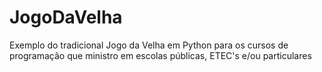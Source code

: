 # JogoDaVelha
Exemplo do tradicional Jogo da Velha em Python para os cursos de programação que ministro em escolas públicas, ETEC's e/ou particulares

